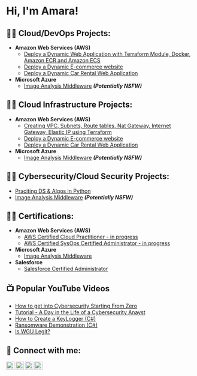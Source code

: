 <h1>Hi, I'm Amara! </h1>

<h2>👨‍💻 Cloud/DevOps Projects:</h2>

- <b>Amazon Web Services (AWS)</b>
  - [Deploy a Dynamic Web Application with Terraform Module, Docker, Amazon ECR and Amazon ECS](https://github.com/joshmadakor1/Algorithms-Practice)
  - [Deploy a Dynamic E-commerce website](https://github.com/techwithamara/AWSDevOpsProject1)
  - [Deploy a Dynamic Car Rental Web Application](https://github.com/joshmadakor1/Algorithms-Practice)
- <b>Microsoft Azure</b>
  - [Image Analysis Middleware](https://github.com/joshmadakor1/4chan-Image-Analysis-Middleware-C964) <b><i>(Potentially NSFW)</b></i>

<h2>👨‍💻 Cloud Infrastructure Projects:</h2>

- <b>Amazon Web Services (AWS)</b>
  - [Creating VPC, Subnets, Route tables, Nat Gateway, Internet Gateway, Elastic IP using Terraform](https://github.com/techwithamara/terraformvpc)
  - [Deploy a Dynamic E-commerce website](https://github.com/techwithamara/AWSDevOpsProject1)
  - [Deploy a Dynamic Car Rental Web Application](https://github.com/joshmadakor1/Algorithms-Practice)
- <b>Microsoft Azure</b>
  - [Image Analysis Middleware](https://github.com/joshmadakor1/4chan-Image-Analysis-Middleware-C964) <b><i>(Potentially NSFW)</b></i>

<h2>👨‍💻 Cybersecurity/Cloud Security Projects:</h2>

  - [Praciting DS & Algos in Python](https://github.com/joshmadakor1/Algorithms-Practice)
  - [Image Analysis Middleware](https://github.com/joshmadakor1/4chan-Image-Analysis-Middleware-C964) <b><i>(Potentially NSFW)</b></i>


<h2>👨‍💻 Certifications:</h2>

- <b>Amazon Web Services (AWS)</b>
  - [AWS Certified Cloud Practitioner - in progress](https://github.com/joshmadakor1/Algorithms-Practice)
  - [AWS Certified SysOps Certified Administrator - in progress](https://github.com/joshmadakor1/Algorithms-Practice)
- <b>Microsoft Azure</b>
  - [Image Analysis Middleware](https://github.com/joshmadakor1/4chan-Image-Analysis-Middleware-C964)
- <b>Salesforce</b>
  - [Salesforce Certified Administrator](https://github.com/joshmadakor1/4chan-Image-Analysis-Middleware-C964)

<h2>📺 Popular YouTube Videos</h2>

- [How to get into Cybersecurity Starting From Zero](https://www.youtube.com/watch?v=a83ASGn_V_s)
- [Tutorial - A Day in the Life of a Cybersecurity Anayst](https://www.youtube.com/watch?v=uHy3oM7NnoU)
- [How to Create a KeyLogger (C#)](https://www.youtube.com/watch?v=N-L9hklSlNk)
- [Ransomware Demonstration (C#)](https://www.youtube.com/watch?v=OfvdQeh79s0)
- [Is WGU Legit?](https://www.youtube.com/watch?v=E2MwRWxDBkA)

<h2> 🤳 Connect with me:</h2>

[<img align="left" alt="JoshMadakor | YouTube" width="22px" src="https://cdn.jsdelivr.net/npm/simple-icons@v3/icons/youtube.svg" />][youtube]
[<img align="left" alt="JoshMadakor | Twitter" width="22px" src="https://cdn.jsdelivr.net/npm/simple-icons@v3/icons/twitter.svg" />][twitter]
[<img align="left" alt="JoshMadakor | LinkedIn" width="22px" src="https://cdn.jsdelivr.net/npm/simple-icons@v3/icons/linkedin.svg" />][linkedin]
[<img align="left" alt="JoshMadakor | Instagram" width="22px" src="https://cdn.jsdelivr.net/npm/simple-icons@v3/icons/instagram.svg" />][instagram]

[twitter]: https://twitter.com/joshmadakor
[youtube]: https://www.youtube.com/c/joshmadakor
[instagram]: https://www.instagram.com/joshmadakor/
[linkedin]: https://linkedin.com/in/joshmadakor

<!--
**joshmadakor1/joshmadakor1** is a ✨ _special_ ✨ repository because its `README.md` (this file) appears on your GitHub profile.

Here are some ideas to get you started:

- 🔭 I’m currently working on ...
- 🌱 I’m currently learning ...
- 👯 I’m looking to collaborate on ...
- 🤔 I’m looking for help with ...
- 💬 Ask me about ...
- 📫 How to reach me: ...
- 😄 Pronouns: ...
- ⚡ Fun fact: ...
-->
